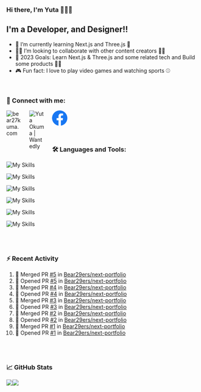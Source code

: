 ### Hi there, I'm Yuta 🤟🏻🐻

## I'm a Developer, and Designer!!

- 🌱 I’m currently learning Next.js and Three.js 🤣
- 👬🏻 I’m looking to collaborate with other content creators 👋🏻
- 🥅 2023 Goals: Learn Next.js & Three.js and some related tech and Build some products 💪🏻
- 🎮 Fun fact: I love to play video games and watching sports ⚾️

<br />

### :wave: Connect with me:

[<img align="left" alt="bear27kuma.com" width="40px" src="https://user-images.githubusercontent.com/39920490/156489586-f125813b-e344-46d6-9306-f5786684b976.jpg" style="margin-right: 20px;" />](https://bear29ers.github.io/)
[<img align="left" alt="Yuta Okuma | Wantedly" width="40px" src="https://user-images.githubusercontent.com/39920490/156489528-fdc520d6-10f1-43b6-8bf8-fadf8dcf1a90.jpg" style="margin-right: 20px;" />](https://www.wantedly.com/id/yuta_okuma_b)
[<img align="left" alt="Yuta Okuma | Facebook" width="40px" src="https://github.com/github/explore/blob/main/topics/facebook/facebook.png?raw=true" style="margin-right: 20px;" />](https://www.facebook.com/kumakuma1129/)

[//]: # '[<img align="left" alt="Yuta Okuma | Instagram" width="40px" src="https://github.com/github/explore/blob/main/topics/instagram/instagram.png?raw=true" />](https://www.instagram.com/bear_27earl/)'

<br />
<br />
<br />
<br />

### :hammer_and_wrench: Languages and Tools:

![My Skills](https://skillicons.dev/icons?i=html,css,sass,tailwind,bootstrap,js)

![My Skills](https://skillicons.dev/icons?i=ts,jquery,react,nextjs,vercel,vue)

![My Skills](https://skillicons.dev/icons?i=nodejs,express,jest,php,laravel,mysql)

![My Skills](https://skillicons.dev/icons?i=docker,git,github,githubactions,aws,linux)

![My Skills](https://skillicons.dev/icons?i=vim,neovim,lua,md,idea,vscode)

![My Skills](https://skillicons.dev/icons?i=atom,webpack,xd,ps,ai,ae)

<br />
<br />

### :zap: Recent Activity

<!--START_SECTION:activity-->

1. 🎉 Merged PR [#5](https://github.com/Bear29ers/next-portfolio/pull/5) in [Bear29ers/next-portfolio](https://github.com/Bear29ers/next-portfolio)
2. 💪 Opened PR [#5](https://github.com/Bear29ers/next-portfolio/pull/5) in [Bear29ers/next-portfolio](https://github.com/Bear29ers/next-portfolio)
3. 🎉 Merged PR [#4](https://github.com/Bear29ers/next-portfolio/pull/4) in [Bear29ers/next-portfolio](https://github.com/Bear29ers/next-portfolio)
4. 💪 Opened PR [#4](https://github.com/Bear29ers/next-portfolio/pull/4) in [Bear29ers/next-portfolio](https://github.com/Bear29ers/next-portfolio)
5. 🎉 Merged PR [#3](https://github.com/Bear29ers/next-portfolio/pull/3) in [Bear29ers/next-portfolio](https://github.com/Bear29ers/next-portfolio)
6. 💪 Opened PR [#3](https://github.com/Bear29ers/next-portfolio/pull/3) in [Bear29ers/next-portfolio](https://github.com/Bear29ers/next-portfolio)
7. 🎉 Merged PR [#2](https://github.com/Bear29ers/next-portfolio/pull/2) in [Bear29ers/next-portfolio](https://github.com/Bear29ers/next-portfolio)
8. 💪 Opened PR [#2](https://github.com/Bear29ers/next-portfolio/pull/2) in [Bear29ers/next-portfolio](https://github.com/Bear29ers/next-portfolio)
9. 🎉 Merged PR [#1](https://github.com/Bear29ers/next-portfolio/pull/1) in [Bear29ers/next-portfolio](https://github.com/Bear29ers/next-portfolio)
10. 💪 Opened PR [#1](https://github.com/Bear29ers/next-portfolio/pull/1) in [Bear29ers/next-portfolio](https://github.com/Bear29ers/next-portfolio)

<!--END_SECTION:activity-->

<br />
<br />

### :chart_with_upwards_trend: GitHub Stats

<div style="display: flex;">
    <a href="https://github.com/Bear29ers">
        <img height="200px;" src="https://github-readme-stats.vercel.app/api?username=Bear29ers&show_icons=true&theme=bear">
    </a>
    <a href="https://github.com/Bear29ers">
        <img height="200px" src="https://github-readme-stats.vercel.app/api/top-langs/?username=Bear29ers&langs_count=6&layout=compact&theme=bear">
    </a>
</div>
